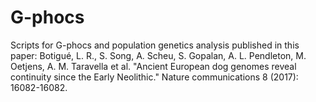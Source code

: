 G-phocs
=======

Scripts for G-phocs and population genetics analysis published in this paper: Botigué, L. R., S. Song, A. Scheu, S. Gopalan, A. L. Pendleton, M. Oetjens, A. M. Taravella et al. "Ancient European dog genomes reveal continuity since the Early Neolithic." Nature communications 8 (2017): 16082-16082.
